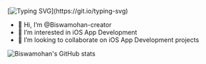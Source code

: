 [![Typing SVG](https://readme-typing-svg.demolab.com?font=Fira+Code&pause=1000&center=true&vCenter=true&width=435&lines=print(%22Hello+World!%22);printf(%22Hello+World!%22);System.out.print(%22Hello+World!%22))](https://git.io/typing-svg)


- 👋 Hi, I’m @Biswamohan-creator
- 👀 I’m interested in iOS App Development
- 🏢 I’m looking to collaborate on iOS App Development projects

<!---
Biswamohan-creator/Biswamohan-creator is a ✨ special ✨ repository because its `README.md` (this file) appears on your GitHub profile.
You can click the Preview link to take a look at your changes.
--->

![Biswamohan's GitHub stats](https://github-readme-stats.vercel.app/api?username=Biswamohan-creator&show_icons=true&theme=radical)
